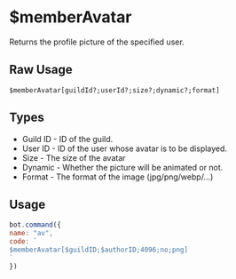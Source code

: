 # $memberAvatar
Returns the profile picture of the specified user.

## Raw Usage
`$memberAvatar[guildId?;userId?;size?;dynamic?;format]`

## Types
* Guild ID - ID of the guild.
* User ID - ID of the user whose avatar is to be displayed.
* Size - The size of the avatar
* Dynamic - Whether the picture will be animated or not.
* Format - The format of the image (jpg/png/webp/...)

## Usage

```js
bot.command({
name: "av",
code: `
$memberAvatar[$guildID;$authorID;4096;no;png]
`
})
```
